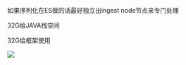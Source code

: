 如果序列化在ES做的话最好独立出ingest node节点来专门处理

32G给JAVA栈空间

32G给框架使用



![](D:\dev\2019dev\code\idea-workspace\Java-HandBook\插图\服务中间件\Prod\整体架构.jpg)